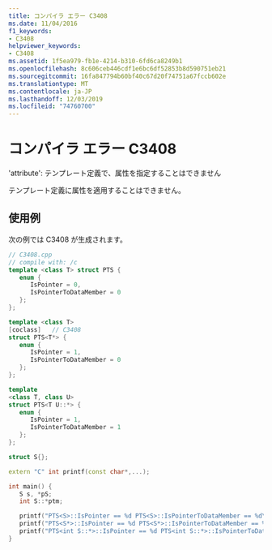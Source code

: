 ```yaml
---
title: コンパイラ エラー C3408
ms.date: 11/04/2016
f1_keywords:
- C3408
helpviewer_keywords:
- C3408
ms.assetid: 1f5ea979-fb1e-4214-b310-6fd6ca8249b1
ms.openlocfilehash: 8c606ceb446cdf1e6bc6df52853b8d590751eb21
ms.sourcegitcommit: 16fa847794b60bf40c67d20f74751a67fccb602e
ms.translationtype: MT
ms.contentlocale: ja-JP
ms.lasthandoff: 12/03/2019
ms.locfileid: "74760700"
---
```

# <a name="compiler-error-c3408"></a>コンパイラ エラー C3408

'attribute': テンプレート定義で、属性を指定することはできません

テンプレート定義に属性を適用することはできません。

## <a name="example"></a>使用例

次の例では C3408 が生成されます。

```cpp
// C3408.cpp
// compile with: /c
template <class T> struct PTS {
   enum {
      IsPointer = 0,
      IsPointerToDataMember = 0
   };
};

template <class T>
[coclass]   // C3408
struct PTS<T*> {
   enum {
      IsPointer = 1,
      IsPointerToDataMember = 0
   };
};

template
<class T, class U>
struct PTS<T U::*> {
   enum {
      IsPointer = 1,
      IsPointerToDataMember = 1
   };
};

struct S{};

extern "C" int printf(const char*,...);

int main() {
   S s, *pS;
   int S::*ptm;

   printf("PTS<S>::IsPointer == %d PTS<S>::IsPointerToDataMember == %d\n", PTS<S>::IsPointer, PTS<S>:: IsPointerToDataMember);
   printf("PTS<S*>::IsPointer == %d PTS<S*>::IsPointerToDataMember == %d\n", PTS<S*>::IsPointer, PTS<S*>:: IsPointerToDataMember);
   printf("PTS<int S::*>::IsPointer == %d PTS<int S::*>::IsPointerToDataMember == %d\n", PTS<int S::*>::IsPointer, PTS<int S::*>:: IsPointerToDataMember);
}
```
